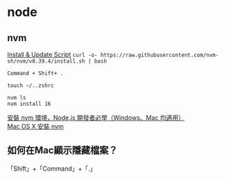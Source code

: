 # node 

## nvm 

[Install & Update Script](https://github.com/nvm-sh/nvm#troubleshooting-on-macos)
`curl -o- https://raw.githubusercontent.com/nvm-sh/nvm/v0.39.4/install.sh | bash`

`Command + Shift+ .`  

`touch ~/..zshrc`  

`nvm ls`  
`nvm install 16`  

[安裝 nvm 環境，Node.js 開發者必學（Windows、Mac 均適用）](https://www.casper.tw/development/2022/01/10/install-nvm/)  
[Mac OS X 安裝 nvm](https://israynotarray.com/nodejs/20200124/3404456418/)  

## 如何在Mac顯示隱藏檔案？

「Shift」+「Command」+「.」 
